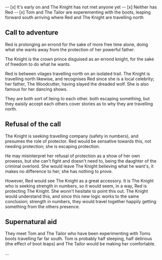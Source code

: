  -- [x] It's early on and The Knight has not met anyone yet
 -- [x] Neither has Red
 -- [x] Tom and The Tailor are experementing with the boots, leaping forward south arriving where Red and The Knight are travelling north
 
 ## Call to adventure
 
Red is prolonging an errond for the sake of more free time alone, doing what she wants away from the protection of her powerful father.
 
The Knight is the crown prince disguised as an errond knight, for the sake of freedom to do what he wants.
 
Red is between vilages travelling north on an isolated trail. The Knight is travelling north likewise, and recognises Red since she is a local celebrity; her father, The Woodcutter, having slayed the dreaded wolf. She is also famous for her dancing shows. 

They are both sort of lieing to each other. both escaping something, but they eaisily accept each others cover stories as to why they are travelling north.
 
## Refusal of the call

The Knight is seeking travelling company (safety in numbers), and presumes the role of protector. Red would be sensative towards this, not needing protection; she is escaping protection. 

He may misinterpret her refusal of protection as a show of her own prowess, but she can't fight and doesn't need to, being the daughter of the criminal overlord. She would leave The Knight believing what he want's, it makes no difference to her; she has nothing to prove.

However, Red would see The Knight as a great accessory. It is The Knight who is seeking strength in numbers, so it would seem, in a way, Red is protecting The Knight. She wonn't hesitate to point this out. The Knight would understand this, and since this new logic works to the same conclusion; strength in numbers, they would travel together happily getting something from the others presence.

## Supernatural aid

They meet Tom and The Tailor who have been experimenting with Toms boots travelling far far south. Tom is probably half sleeping, half delirious (the effect of boot leaps) and The Tailor would be making her comfortable. 

...

